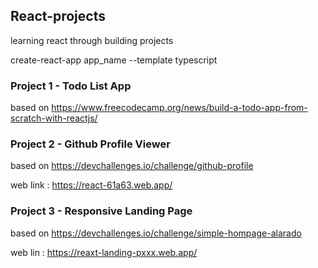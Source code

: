 ## React-projects
learning react through building projects

create-react-app app_name --template typescript

### Project 1 - Todo List App
based on https://www.freecodecamp.org/news/build-a-todo-app-from-scratch-with-reactjs/

### Project 2 - Github Profile Viewer
based on https://devchallenges.io/challenge/github-profile

web link : https://react-61a63.web.app/

### Project 3 - Responsive Landing Page
based on https://devchallenges.io/challenge/simple-hompage-alarado

web lin : https://reaxt-landing-pxxx.web.app/
